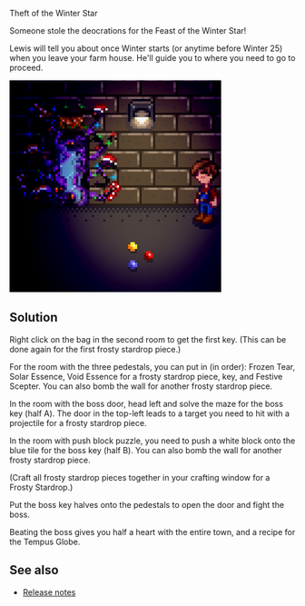 ﻿Theft of the Winter Star

Someone stole the deocrations for the Feast of the Winter Star!

Lewis will tell you about once Winter starts (or anytime before Winter 25) when you leave your farm
house. He'll guide you to where you need to go to proceed.

![](screenshot.png)

## Solution
Right click on the bag in the second room to get the first key. (This can be done again for the
first frosty stardrop piece.)

For the room with the three pedestals, you can put in (in order): Frozen Tear, Solar Essence, Void
Essence for a frosty stardrop piece, key, and Festive Scepter. You can also bomb the wall for
another frosty stardrop piece.

In the room with the boss door, head left and solve the maze for the boss key (half A). The door in
the top-left leads to a target you need to hit with a projectile for a frosty stardrop piece.

In the room with push block puzzle, you need to push a white block onto the blue tile for the boss
key (half B). You can also bomb the wall for another frosty stardrop piece.

(Craft all frosty stardrop pieces together in your crafting window for a Frosty Stardrop.)

Put the boss key halves onto the pedestals to open the door and fight the boss.

Beating the boss gives you half a heart with the entire town, and a recipe for the Tempus Globe.

## See also
* [Release notes](release-notes.md)
